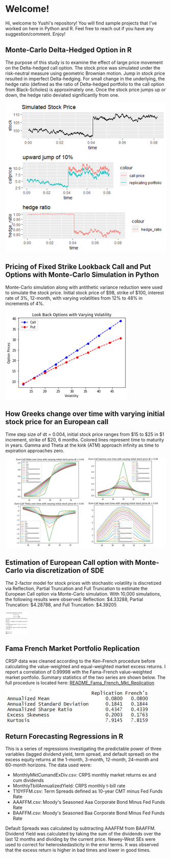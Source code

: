 # Welcome! 
Hi, welcome to Yushi's repository! You will find sample projects that I've worked on here in Python and R. Feel free to reach out if you have any suggestion/comment. Enjoy! 

## Monte-Carlo Delta-Hedged Option in R
The purpose of this study is to examine the effect of large price movement on the Delta-hedged call option. The stock price was simulated under the risk-neutral measure using geometric Brownian motion. Jump in stock price resulted in imperfect Delta-hedging. For small change in the underlying, the hedge ratio (defined as the ratio of Delta-hedged portfolio to the call option from Black-Scholes) is approximately one. Once the stock price jumps up or down, the hedge ratio deviated significantly from one. 

![Sample Simulation](https://github.com/globalize9/Yushi-Wei/blob/master/Images/Delta_Hedge_Upward_Jump10.png)

## Pricing of Fixed Strike Lookback Call and Put Options with Monte-Carlo Simulation in Python
Monte-Carlo simulation along with antithetic variance reduction were used to simulate the stock price. Initial stock price of $98, strike of $100, interest rate of 3%, 12-month, with varying volatilties from 12% to 48% in increments of 4%.

![Sample Simulation](https://github.com/globalize9/Yushi-Wei/blob/master/Images/Lookback_Options_Varying_Vol.png)

## How Greeks change over time with varying initial stock price for an European call
Time step size of dt = 0.004, initial stock price ranges from $15 to $25 in $1 increment, strike of $20, 6 months. Colored lines represent time to maturity in years. Gamma and Theta at the kink (ATM) approach infinity as time to expiration approaches zero. 

![Sample Simulation](https://github.com/globalize9/Yushi-Wei/blob/master/Images/Euro_Call_Greeks.png)

## Estimation of European Call option with Monte-Carlo via discretization of SDE  
The 2-factor model  for stock prices with stochastic volatility is discretized via Reflection, Partial Truncation and Full Truncation to estimate the European Call option via Monte-Carlo simulation. With 10,000 simulations, the following results were observed: Reflection: $4.33288, Partial Truncation: $4.28788, and Full Truncation: $4.39205

<img src ="https://github.com/globalize9/Yushi-Wei/blob/master/Images/Discretization_SDE.png" width="70" height ="70">

## Fama French Market Portfolio Replication
CRSP data was cleaned according to the Ken-French procedure before calculating the value-weighted and equal-weighted market excess returns. I report a correlation of 0.99998 with the Fama-French value-weighted market portfolio. Summary statistics of the two series are shown below. The full procedure is located here: [README_Fama_French_Mkt_Replication](https://github.com/globalize9/Yushi-Wei/blob/master/README_Fama_French_Mkt_Replication.pdf)

![Fama-French VWRETD Replication Summary Statistics](https://github.com/globalize9/Yushi-Wei/blob/master/Images/Fama_French_Mkt_Replication_Summary_Table.jpg)
 
## Return Forecasting Regressions in R
This is a series of regressions investigating the predictable power of three variables (lagged dividend yield, term spread, and default spread) on the excess equity returns at the 1-month, 3-month, 12-month, 24-month and 60-month horizons. The data used were:
 - MonthlyMktCumandExDiv.csv: CRPS monthly market returns ex and cum dividends
 - MonthlyTbillAnnualizedYield: CRPS monthly t-bill rate
 - T10YFFM.csv: Term Spreads defined as 10-year CMT minus Fed Funds Rate 
 - AAAFFM.csv: Moody's Seasoned Aaa Corporate Bond Minus Fed Funds Rate
 - BAAFFM.csv: Moody's Seasoned Baa Corporate Bond Minus Fed Funds Rate

Default Spreads was calculated by subtracting AAAFFM from BAAFFM.
Dividend Yield was calculated by taking the sum of the dividends over the last 12 months and dividing by the current price.
Newey-West SEs were used to correct for heteroskedasticity in the error terms.
It was observed that the excess return is higher in bad times and lower in good times. 
